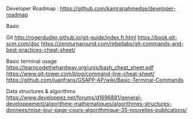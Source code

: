 Developer Roadmap : https://github.com/kamranahmedse/developer-roadmap

Basic

Git
http://rogerdudler.github.io/git-guide/index.fr.html
https://book.git-scm.com/doc
https://zeroturnaround.com/rebellabs/git-commands-and-best-practices-cheat-sheet/

Basic terminal usage
https://learncodethehardway.org/unix/bash_cheat_sheet.pdf
https://www.git-tower.com/blog/command-line-cheat-sheet/
https://github.com/juanfrans/GSAPP-AP/wiki/Basic-Terminal-Commands

Data structures & algorithms
https://www.developpez.net/forums/d1696881/general-developpement/algorithme-mathematiques/algorithmes-structures-donnees/mise-jour-page-cours-algorithmique-35-nouvelles-publications/

